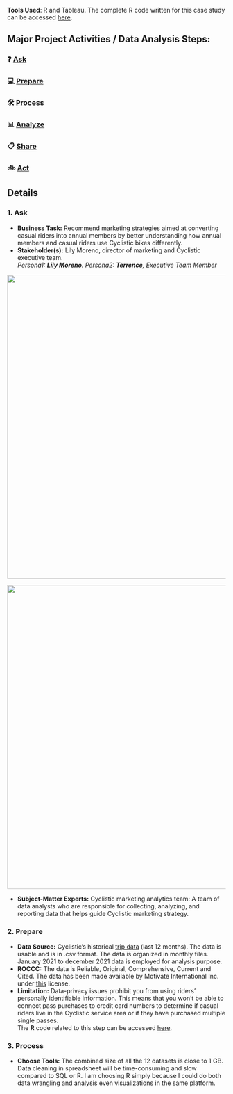 **Tools Used**: R and Tableau.
The complete R code written for this case study can be accessed [here](https://github.com/akgupta10/Google-Certification-Capstone-Project/blob/4e8d60e67df0b7d4b099120f0882ed4854f89224/R-code.md).

## Major Project Activities / Data Analysis Steps:

###  ❓ [Ask](#1-ask)
### 💻 [Prepare](#2-prepare)
### 🛠  [Process](#3-process)
### 📊 [Analyze](#4-analyze)
### 📋 [Share](#5-share)
### 🚲 [Act](#6-act)

## Details
### 1. Ask
- **Business Task:** Recommend marketing strategies aimed at converting casual riders into annual members by better understanding how annual members and casual riders use Cyclistic bikes differently.
- **Stakeholder(s):** Lily Moreno, director of marketing and Cyclistic executive team.
<br> *Persona1: **Lily Moreno**. Persona2: **Terrence**, Executive Team Member*  
<img src="https://user-images.githubusercontent.com/98569224/172294266-52845b66-ee85-4f2b-8d20-e3ee431d722a.jpg" width="900" height="700">  

<img src="https://user-images.githubusercontent.com/98569224/172295342-255c862f-c63a-4957-a871-00f8bf95b439.jpg" width="900" height="700"> <br>  
- **Subject-Matter Experts:** Cyclistic marketing analytics team: A team of data analysts who are responsible for collecting, analyzing, and reporting data that helps guide Cyclistic marketing strategy.

### 2. Prepare
- **Data Source:** Cyclistic’s historical [trip data](https://divvy-tripdata.s3.amazonaws.com/index.html) (last 12 months). The data is usable and is in .csv format.
The data is organized in monthly files. January 2021 to december 2021 data is employed for analysis purpose.
- **ROCCC:** The data is Reliable, Original, Comprehensive, Current and Cited. The data has been made available by Motivate International Inc. under [this](https://www.divvybikes.com/data-license-agreement) license.
- **Limitation:** Data-privacy issues prohibit you from using riders’ personally identifiable information. This means that you won’t be able to connect pass purchases to credit card numbers to determine if casual riders live in the Cyclistic service area or if they have purchased multiple single passes.  
The **R** code related to this step can be accessed [here](https://github.com/akgupta10/Google-Certification-Capstone-Project/blob/main/R-code.md#step-1-collect-data).

### 3. Process
- **Choose Tools:** The combined size of all the 12 datasets is close to 1 GB. Data cleaning in spreadsheet will be time-consuming and slow compared to SQL or R. I am choosing R simply because I could do both data wrangling and analysis even visualizations in the same platform.
